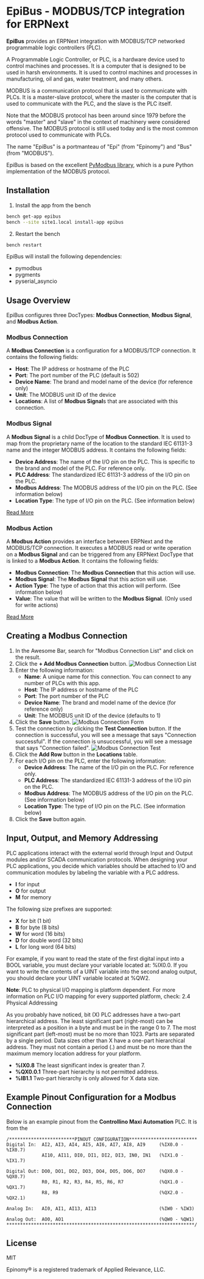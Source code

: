 # EpiBus - MODBUS/TCP integration for ERPNext

**EpiBus** provides an ERPNext integration with MODBUS/TCP networked programmable logic controllers (PLC).

A Programmable Logic Controller, or PLC, is a hardware device used to control machines and processes. It is a computer that is designed to be used in harsh environments. It is used to control machines and processes in manufacturing, oil and gas, water treatment, and many others.

MODBUS is a communication protocol that is used to communicate with PLCs. It is a master-slave protocol, where the master is the computer that is used to communicate with the PLC, and the slave is the PLC itself.  

Note that the MODBUS protocol has been around since 1979 before the words "master" and "slave" in the context of machinery were considered offensive. The MODBUS protocol is still used today and is the most common protocol used to communicate with PLCs.

The name "EpiBus" is a portmanteau of "Epi" (from "Epinomy") and "Bus" (from "MODBUS"). 


EpiBus is based on the excellent [PyModbus library](https://pymodbus.readthedocs.io/en/latest/readme.html), which is a pure Python implementation of the MODBUS protocol.

## Installation

1. Install the app from the bench

```bash
bench get-app epibus
bench --site site1.local install-app epibus
```

2. Restart the bench

```bash
bench restart
```

EpiBus will install the following dependencies:
- pymodbus
- pygments
- pyserial_asyncio

## Usage Overview

EpiBus configures three DocTypes: **Modbus Connection**, **Modbus Signal**, and **Modbus Action**.

### Modbus Connection

A **Modbus Connection** is a configuration for a MODBUS/TCP connection. It contains the following fields:

- **Host**: The IP address or hostname of the PLC
- **Port**: The port number of the PLC (default is 502)
- **Device Name**: The brand and model name of the device (for reference only)
- **Unit**: The MODBUS unit ID of the device
- **Locations**: A list of **Modbus Signal**s that are associated with this connection.

### Modbus Signal

A **Modbus Signal** is a child DocType of **Modbus Connection**. It is used to map from the proprietary name of the location to the standard IEC 61131-3 name and the integer MODBUS address. It contains the following fields:

- **Device Address**: The name of the I/O pin on the PLC. This is specific to the brand and model of the PLC. For reference only.
- **PLC Address**: The standardized IEC 61131-3 address of the I/O pin on the PLC.
- **Modbus Address**: The MODBUS address of the I/O pin on the PLC. (See information below)
- **Location Type**: The type of I/O pin on the PLC. (See information below)

[Read More](docs/modbus_signal.md)

### Modbus Action

A **Modbus Action** provides an interface between ERPNext and the MODBUS/TCP connection. It executes a MODBUS read or write operation on a **Modbus Signal** and can be triggered from any ERPNext DocType that is linked to a **Modbus Action**. It contains the following fields:
    
- **Modbus Connection**: The **Modbus Connection** that this action will use.
- **Modbus Signal**: The **Modbus Signal** that this action will use.
- **Action Type**: The type of action that this action will perform. (See information below)
- **Value**: The value that will be written to the **Modbus Signal**. (Only used for write actions)

[Read More](docs/modbus_action.md)

## Creating a Modbus Connection

1. In the Awesome Bar, search for "Modbus Connection List" and click on the result.
2. Click the **+ Add Modbus Connection** button.
![Modbus Connection List](epibus/public/img/modbus_connection_list.png)
1. Enter the following information:
    - **Name**: A unique name for this connection. You can connect to any number of PLCs with this app.
    - **Host**: The IP address or hostname of the PLC
    - **Port**: The port number of the PLC
    - **Device Name**: The brand and model name of the device (for reference only)
    - **Unit**: The MODBUS unit ID of the device (defaults to 1)
2. Click the **Save** button.
![Modbus Connection Form](epibus/public/img/modbus_connection_form.png?raw=true)
3. Test the connection by clicking the **Test Connection** button. If the connection is successful, you will see a message that says "Connection successful". If the connection is unsuccessful, you will see a message that says "Connection failed".
![Modbus Connection Test](epibus/public/img/modbus_connection_test.png?raw=true)
4. Click the **Add Row** button in the **Locations** table.
5. For each I/O pin on the PLC, enter the following information:
    - **Device Address**: The name of the I/O pin on the PLC. For reference only.
    - **PLC Address**: The standardized IEC 61131-3 address of the I/O pin on the PLC.
    - **Modbus Address**: The MODBUS address of the I/O pin on the PLC. (See information below)
    - **Location Type**: The type of I/O pin on the PLC. (See information below)
6. Click the **Save** button again.

## Input, Output, and Memory Addressing


PLC applications interact with the external world through Input and Output modules and/or SCADA communication protocols. When designing your PLC applications, you decide which variables should be attached to I/O and communication modules by labeling the variable with a PLC address.


- **I** for input
- **O** for output
- **M** for memory

The following size prefixes are supported:

- **X** for bit (1 bit)
- **B** for byte (8 bits)
- **W** for word (16 bits)
- **D** for double word (32 bits)
- **L** for long word (64 bits)

For example, if you want to read the state of the first digital input into a BOOL variable, you must declare your variable located at: %IX0.0. If you want to write the contents of a UINT variable into the second analog output, you should declare your UINT variable located at %QW2.

**Note**: PLC to physical I/O mapping is platform dependent. For more information on PLC I/O mapping for every supported platform, check: 2.4 Physical Addressing

As you probably have noticed, bit (X) PLC addresses have a two-part hierarchical address. The least significant part (right-most) can be interpreted as a position in a byte and must be in the range 0 to 7. The most significant part (left-most) must be no more than 1023. Parts are separated by a single period. Data sizes other than X have a one-part hierarchical address. They must not contain a period (.) and must be no more than the maximum memory location address for your platform.


- **%IX0.8** The least significant index is greater than 7.
- **%QX0.0.1** Three-part hierarchy is not permitted address.
- **%IB1.1** Two-part hierarchy is only allowed for X data size.

## Example Pinout Configuration for a Modbus Connection
Below is an example pinout from the **Controllino Maxi Automation** PLC. It is from the 

```
/************************PINOUT CONFIGURATION*************************
Digital In:  AI2, AI3, AI4, AI5, AI6, AI7, AI8, AI9     (%IX0.0 - %IX0.7)
             AI10, AI11, DI0, DI1, DI2, DI3, IN0, IN1   (%IX1.0 - %IX1.7)

Digital Out: DO0, DO1, DO2, DO3, DO4, DO5, DO6, DO7     (%QX0.0 - %QX0.7)
             R0, R1, R2, R3, R4, R5, R6, R7             (%QX1.0 - %QX1.7)
             R8, R9                                     (%QX2.0 - %QX2.1)

Analog In:   AI0, AI1, AI13, AI13                       (%IW0 - %IW3)

Analog Out:  AO0, AO1                                   (%QW0 - %QW1)
*********************************************************************/
```



## License

MIT

Epinomy&reg; is a registered trademark of Applied Relevance, LLC.